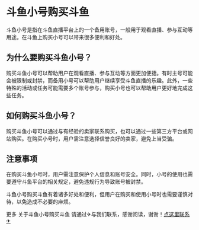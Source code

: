 # 斗鱼小号购买斗鱼

斗鱼小号是指在斗鱼直播平台上的一个备用账号，一般用于观看直播、参与互动等用途。在斗鱼上购买小号可以带来很多便利和好处。

## 为什么要购买斗鱼小号？

购买斗鱼小号可以帮助用户在观看直播、参与互动等方面更加便捷。有时主号可能会被限制或封禁，而备用小号可以帮助用户继续享受斗鱼直播的乐趣。此外，一些特殊的活动或任务可能需要多个账号参与，购买小号也可以帮助用户更好地完成这些任务。

## 如何购买斗鱼小号？

购买斗鱼小号可以通过与有经验的卖家联系购买，也可以通过一些第三方平台或网站购买。在购买小号时，用户需注意选择信誉良好的卖家，避免上当受骗。

## 注意事项

在购买斗鱼小号时，用户需注意保护个人信息和账号安全。同时，小号的使用也需要遵守斗鱼平台的相关规定，避免违规行为导致账号被封禁。

斗鱼小号购买斗鱼有着诸多好处和便利，但用户在购买和使用小号时也需要谨慎对待，以免造成不必要的麻烦。

更多 关于斗鱼小号购买斗鱼 请通过✈与我们联系，感谢阅读，谢谢！[点这里联系✈](https://ads.k02.cc)
